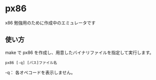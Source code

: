 # px86
x86 勉強用のために作成中のエミュレータです

## 使い方
make で px86 を作成し、用意したバイナリファイルを指定して実行します。
```
px86 [-q] [パス]ファイル名
```

-q：
  各オペコードを表示しません。

